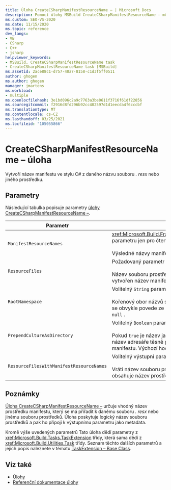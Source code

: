 ```yaml
---
title: Úloha CreateCSharpManifestResourceName – | Microsoft Docs
description: Pomocí úlohy MSBuild CreateCSharpManifestResourceName – můžete vytvořit název manifestu ve stylu C# z daného názvu souboru. resx nebo jiného prostředku.
ms.custom: SEO-VS-2020
ms.date: 11/15/2020
ms.topic: reference
dev_langs:
- VB
- CSharp
- C++
- jsharp
helpviewer_keywords:
- MSBuild, CreateCSharpManifestResourceName task
- CreateCSharpManifestResourceName task [MSBuild]
ms.assetid: 2ace88c1-d757-40a7-8158-c1d3f5ff0511
author: ghogen
ms.author: ghogen
manager: jmartens
ms.workload:
- multiple
ms.openlocfilehash: 3e1bd096c2a9c7763a3be0611f3716f61df22856
ms.sourcegitcommit: f2916d8fd296b92cc402597d1d1eecda4f6cccbf
ms.translationtype: MT
ms.contentlocale: cs-CZ
ms.lasthandoff: 03/25/2021
ms.locfileid: "105055866"
---
```

# <a name="createcsharpmanifestresourcename-task"></a>CreateCSharpManifestResourceName – úloha

Vytvoří název manifestu ve stylu C# z daného názvu souboru *. resx* nebo jiného prostředku.

## <a name="parameters"></a>Parametry

 Následující tabulka popisuje parametry [úlohy CreateCSharpManifestResourceName –](../msbuild/createcsharpmanifestresourcename-task.md).

| Parametr | Popis |
| - | - |
| `ManifestResourceNames` | <xref:Microsoft.Build.Framework.ITaskItem>`[]`výstup parametru jen pro čtení<br /><br /> Výsledné názvy manifestu. |
| `ResourceFiles` | Požadovaný parametr `String`.<br /><br /> Název souboru prostředků, ze kterého má být vytvořen název manifestu jazyka C#. |
| `RootNamespace` | Volitelný `String` parametr.<br /><br /> Kořenový obor názvů souboru prostředků, který se obvykle povede ze souboru projektu. Může být `null` . |
| `PrependCultureAsDirectory` | Volitelný `Boolean` parametr.<br /><br /> Pokud `true` je název jazykové verze přidán jako název adresáře těsně před názvem prostředku manifestu. Výchozí hodnota je `true`. |
| `ResourceFilesWithManifestResourceNames` | Volitelný výstupní parametr jen pro čtení `String` .<br /><br /> Vrátí název souboru prostředků, který teď obsahuje název prostředku manifestu. |

## <a name="remarks"></a>Poznámky

 [Úloha CreateCSharpManifestResourceName –](../msbuild/createcsharpmanifestresourcename-task.md) určuje vhodný název prostředku manifestu, který se má přiřadit k danému souboru *. resx* nebo jinému souboru prostředků. Úloha poskytuje logický název souboru prostředků a pak ho připojí k výstupnímu parametru jako metadata.

 Kromě výše uvedených parametrů Tato úloha dědí parametry z <xref:Microsoft.Build.Tasks.TaskExtension> třídy, která sama dědí z <xref:Microsoft.Build.Utilities.Task> třídy. Seznam těchto dalších parametrů a jejich popis naleznete v tématu [TaskExtension – Base Class](../msbuild/taskextension-base-class.md).

## <a name="see-also"></a>Viz také

- [Úlohy](../msbuild/msbuild-tasks.md)
- [Referenční dokumentace úlohy](../msbuild/msbuild-task-reference.md)
